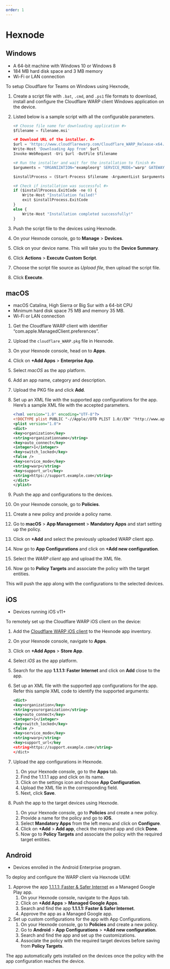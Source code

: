 ```yaml
---
order: 1
---
```


# Hexnode

## Windows

<Aside type='note' header='Requirements'>

* A 64-bit machine with Windows 10 or Windows 8
* 184 MB hard disk space and 3 MB memory
* Wi-Fi or LAN connection

</Aside>

To setup Cloudflare for Teams on Windows using Hexnode, 
1. Create a script file with `.bat`, `.cmd`, and `.ps1` file formats to download, install and configure the Cloudflare WARP client Windows application on the device.
1. Listed below is a sample script with all the configurable parameters. 

    ```python
    <# Choose file name for downloading application #>
    $filename = filename.msi'
    
    <# Download URL of the installer. #>
    $url = 'https://www.cloudflarewarp.com/Cloudflare_WARP_Release-x64.msi'
    Write-Host 'Downloading App from' $url
    Invoke-WebRequest -Uri $url -OutFile $filename
    
    <# Run the installer and wait for the installation to finish #>
    $arguments = "ORGANIZATION="exampleorg" SERVICE_MODE="warp" GATEWAY_UNIQUE_ID="fmxk762nrj" SUPPORT_URL="http://support.example.com""
    
    $installProcess = (Start-Process $filename -ArgumentList $arguments -PassThru -Wait)
    
    <# Check if installation was successful #>
    if ($installProcess.ExitCode -ne 0) {
        Write-Host "Installation failed!"
        exit $installProcess.ExitCode
    }
    else {
        Write-Host "Installation completed successfully!"
    }
    ```

1. Push the script file to the devices using Hexnode.
1. On your Hexnode console, go to **Manage** > **Devices**. 
1. Click on your device name. This will take you to the **Device Summary**. 
1. Click **Actions** > **Execute Custom Script**. 
1. Choose the script file source as *Upload file*, then upload the script file. 
1. Click **Execute**.

## macOS

<Aside type='note' header='Requirements'>

* macOS Catalina, High Sierra or Big Sur with a 64-bit CPU
* Minimum hard disk space 75 MB and memory 35 MB.
* Wi-Fi or LAN connection

</Aside>

1. Get the Cloudflare WARP client with identifier “com.apple.ManagedClient.preferences”. 
1. Upload the `cloudflare_WARP.pkg` file in Hexnode. 
1. On your Hexnode console, head on to **Apps**. 
1. Click on **+Add Apps** > **Enterprise App**. 
1. Select *macOS* as the app platform. 
1. Add an app name, category and description.
1. Upload the PKG file and click **Add**. 
1. Set up an XML file with the supported app configurations for the app. 
Here’s a sample XML file with the accepted parameters.

    ```xml
    <?xml version="1.0" encoding="UTF-8"?>
    <!DOCTYPE plist PUBLIC "-//Apple//DTD PLIST 1.0//EN" "http://www.apple.com/DTDs/PropertyList-1.0.dtd">
    <plist version="1.0">
    <dict> 
    <key>organization</key> 
    <string>organizationname</string> 
    <key>auto_connect</key> 
    <integer>1</integer> 
    <key>switch_locked</key> 
    <false /> 
    <key>service_mode</key> 
    <string>warp</string> 
    <key>support_url</key>
    <string>https://support.example.com</string>
    </dict>
    </plist>
    ```

1. Push the app and configurations to the devices.  
1. On your Hexnode console, go to **Policies**. 
1. Create a new policy and provide a policy name. 
1. Go to **macOS** > **App Management** > **Mandatory Apps** and start setting up the policy.
1. Click on **+Add** and select the previously uploaded WARP client app.
1. Now go to **App Configurations** and click on **+Add new configuration**. 
1. Select the *WARP client* app and upload the XML file. 
1. Now go to **Policy Targets** and associate the policy with the target entities. 

This will push the app along with the configurations to the selected devices.  

## iOS

<Aside type='note' header='Requirements'>

* Devices running iOS v11+

</Aside>

To remotely set up the Cloudflare WARP iOS client on the device:

1. Add the [Cloudflare WARP iOS client](https://apps.apple.com/us/app/id1423538627) to the Hexnode app inventory. 
1. On your Hexnode console, navigate to **Apps**. 
1. Click on **+Add Apps** > **Store App**. 
1. Select *iOS* as the app platform. 
1. Search for the app **1.1.1.1: Faster Internet** and click on **Add** close to the app.
1. Set up an XML file with the supported app configurations for the app. Refer this sample XML code to identify the supported arguments:

    ```xml
    <dict> 
    <key>organization</key> 
    <string>yourorganization</string> 
    <key>auto_connect</key> 
    <integer>1</integer> 
    <key>switch_locked</key> 
    <false /> 
    <key>service_mode</key> 
    <string>warp</string> 
    <key>support_url</key
    <string>https://support.example.com</string>
    </dict>
    ```

1. Upload the app configurations in Hexnode. 
    1. On your Hexnode console, go to the **Apps** tab. 
    1. Find the 1.1.1.1 app and click on its name. 
    1. Click on the settings icon and choose **App Configuration**. 
    1. Upload the XML file in the corresponding field.
    1. Next, click **Save**. 
1. Push the app to the target devices using Hexnode. 
    1. On your Hexnode console, go to **Policies** and create a new policy. 
    1. Provide a name for the policy and go to **iOS**. 
    1. Select **Mandatory Apps** from the left menu and click on **Configure**. 
    1. Click on **+Add** > **Add app**, check the required app and click **Done**.
    1. Now go to **Policy Targets** and associate the policy with the required target entities.

## Android

<Aside type='note' header='Requirements'>

* Devices enrolled in the Android Enterprise program.

</Aside>

To deploy and configure the WARP client via Hexnode UEM:

1. Approve the app [1.1.1.1: Faster & Safer Internet](https://play.google.com/work/apps/details?id=com.cloudflare.onedotonedotonedotone) as a Managed Google Play app.
    1. On your Hexnode console, navigate to the Apps tab. 
    1. Click on **+Add Apps** > **Managed Google Apps**. 
    1. Search and find the app **1.1.1.1: Faster & Safer Internet**. 
    1. Approve the app as a Managed Google app. 
1. Set up custom configurations for the app with App Configurations.
    1. On your Hexnode console, go to **Policies** and create a new policy. 
    1. Go to **Android** > **App Configurations** > **+Add new configuration**. 
    1. Search and find the app and set up the customizations.
    1. Associate the policy with the required target devices before saving from **Policy Targets**. 

The app automatically gets installed on the devices once the policy with the app configuration reaches the device. 
